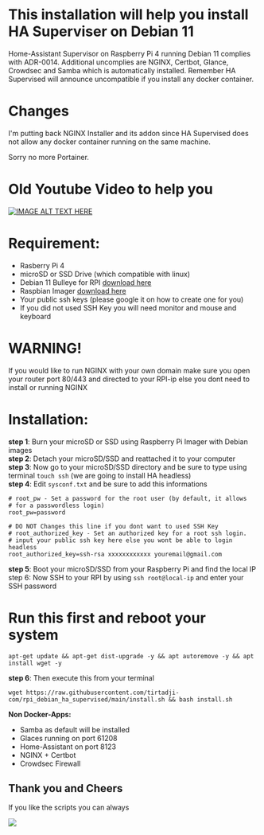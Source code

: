 # This installation will help you install HA Superviser on Debian 11
Home-Assistant Supervisor on Raspberry Pi 4 running Debian 11 complies with ADR-0014. Additional uncomplies are NGINX, Certbot, Glance, Crowdsec and Samba which is automatically installed. Remember HA Supervised will announce uncompatible if you install any docker container.

# Changes
I'm putting back NGINX Installer and its addon since HA Supervised does not allow any docker container running on the same machine.

Sorry no more Portainer.

# Old Youtube Video to help you
[![IMAGE ALT TEXT HERE](https://img.youtube.com/vi/yMEryGN_2MY/0.jpg)](https://www.youtube.com/watch?v=yMEryGN_2MY/0)


# Requirement:
- Rasberry Pi 4
- microSD or SSD Drive (which compatible with linux)
- Debian 11 Bulleye for RPI [download here](https://raspi.debian.net/tested-images/)
- Raspbian Imager [download here](https://www.raspberrypi.org/software/)
- Your public ssh keys (please google it on how to create one for you)
- If you did not used SSH Key you will need monitor and mouse and keyboard

# WARNING!
If you would like to run NGINX with your own domain make sure you open your router port 80/443 and directed to your RPI-ip else you dont need to install or running NGINX

# Installation:
**step 1**: Burn your microSD or SSD using Raspberry Pi Imager with Debian images  
**step 2**: Detach your microSD/SSD and reattached it to your computer  
**step 3**: Now go to your microSD/SSD directory and be sure to type using terminal `touch ssh` (we are going to install HA headless)  
**step 4**: Edit `sysconf.txt` and be sure to add this informations

```
# root_pw - Set a password for the root user (by default, it allows
# for a passwordless login)
root_pw=password

# DO NOT Changes this line if you dont want to used SSH Key
# root_authorized_key - Set an authorized key for a root ssh login.
# input your public ssh key here else you wont be able to login headless
root_authorized_key=ssh-rsa xxxxxxxxxxxx youremail@gmail.com
```

**step 5**: Boot your microSD/SSD from your Raspberry Pi and find the local IP
step 6: Now SSH to your RPI by using `ssh root@local-ip` and enter your SSH password

# Run this first and reboot your system
`apt-get update && apt-get dist-upgrade -y && apt autoremove -y && apt install wget -y`

**step 6**: Then execute this from your terminal

`wget https://raw.githubusercontent.com/tirtadji-com/rpi_debian_ha_supervised/main/install.sh && bash install.sh`

**Non Docker-Apps:**
- Samba as default will be installed
- Glaces running on port 61208
- Home-Assistant on port 8123
- NGINX + Certbot
- Crowdsec Firewall

## Thank you and  Cheers

If you like the scripts you can always

<a href="https://www.buymeacoffee.com/rltirtadji"><img src="https://img.buymeacoffee.com/button-api/?text=Buy me a coffee&emoji=&slug=rltirtadji&button_colour=FFDD00&font_colour=000000&font_family=Cookie&outline_colour=000000&coffee_colour=ffffff"></a>